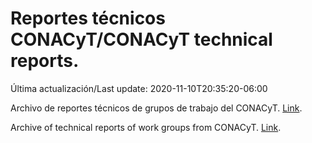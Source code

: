 # Reportes técnicos CONACyT/CONACyT technical reports.

Última actualización/Last update: 2020-11-10T20:35:20-06:00

Archivo de reportes técnicos de grupos de trabajo del CONACyT. [Link](https://coronavirus.conacyt.mx/productos/index.html).

Archive of technical reports of work groups from CONACyT. [Link](https://coronavirus.conacyt.mx/productos/index.html).
